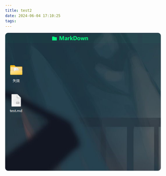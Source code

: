 ```yaml
---
title: test2
date: 2024-06-04 17:10:25
tags:
---
```


![image-20240604171215534](test2/image-20240604171215534.png)

